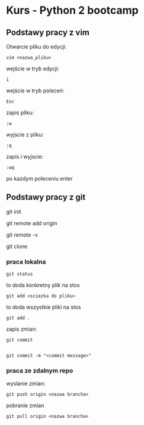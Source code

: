 # Kurs - Python 2 bootcamp

## Podstawy pracy z vim

Otwarcie pliku do edycji:


    vim <nazwa_pliku>


wejście w tryb edycji:

    i

wejście w tryb poleceń:

    Esc


zapis pliku:

    :w

wyjscie z pliku:


    :q


zapis i wyjscie:

    :wq

po kazdym poleceniu enter


## Podstawy pracy z git


   git init

   git remote add origin <url>

   git remote -v


   git clone <url>

   
### praca lokalna

    git status

to doda konkretny plik na stos

    git add <sciezka do pliku>

to doda wszystkie pliki na stos  
   
    git add .
   
zapis zmian:

    git commit


    git commit -m "<commit message>"


### praca ze zdalnym repo


wyslanie zmian:

    git push origin <nazwa brancha>


pobranie zmian


    git pull origin <nazwa brancha>







